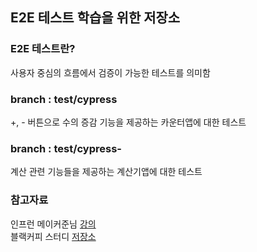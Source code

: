 ## E2E 테스트 학습을 위한 저장소
### E2E 테스트란?
사용자 중심의 흐름에서 검증이 가능한 테스트를 의미함
### branch : test/cypress 
+, - 버튼으로 수의 증감 기능을 제공하는 카운터앱에 대한 테스트
### branch : test/cypress-
계산 관련 기능들을 제공하는 계산기앱에 대한 테스트

### 참고자료
인프런 메이커준님 [강의](https://www.inflearn.com/course/%EC%8B%B8%EC%9D%B4%ED%94%84%EB%A0%88%EC%8A%A4-%ED%85%8C%EC%8A%A4%ED%8A%B8)<br/>
블랙커피 스터디 [저장소](https://github.com/blackcoffee-study)
